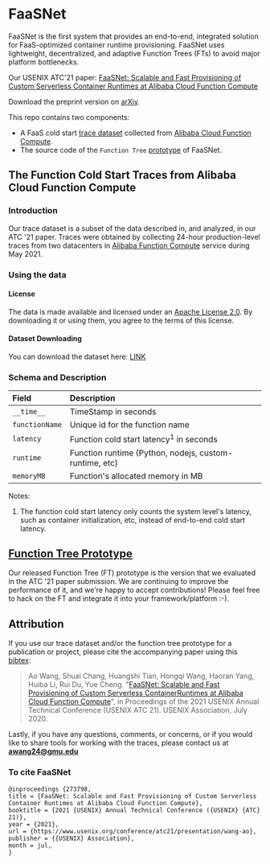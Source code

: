 # FaaSNet

FaaSNet is the first system that provides an end-to-end, integrated solution for FaaS-optimized container runtime provisioning. FaaSNet uses lightweight, decentralized, and adaptive Function Trees (FTs) to avoid major platform bottlenecks. 

Our USENIX ATC'21 paper: [FaaSNet: Scalable and Fast Provisioning of Custom Serverless Container Runtimes at Alibaba Cloud Function Compute](https://www.usenix.org/conference/atc21/presentation/wang-ao)

Download the preprint version on [arXiv](https://arxiv.org/abs/2105.11229). 

This repo contains two components:

- A FaaS cold start [trace dataset](#dataset-downloading) collected from [Alibaba Cloud Function Compute](https://www.alibabacloud.com/product/function-compute).
- The source code of the ```Function Tree``` [prototype](#funtion-tree-prototype) of FaaSNet.


## The Function Cold Start Traces from Alibaba Cloud Function Compute

### Introduction

Our trace dataset is a subset of the data described in, and analyzed, in our ATC '21 paper. Traces were obtained by collecting 24-hour production-level traces from two datacenters in [Alibaba Function Compute](https://www.alibabacloud.com/product/function-compute) service during May 2021.

### Using the data

#### License

The data is made available and licensed under an [Apache License 2.0](https://github.com/mason-leap-lab/FaaSNet/blob/main/LICENSE). By downloading it or using them, you agree to the terms of this license.



#### Dataset Downloading

You can download the dataset here: [LINK](https://drive.google.com/file/d/1YLkLhbeYwxobfMtY_5LWQZyHR_ewg6HK/view?usp=sharing
)

### Schema and Description

Field | Description
 :--- | :---
`__time__` | TimeStamp in seconds
`functionName` | Unique id for the function name
`latency` | Function cold start latency<sup>1</sup> in seconds
`runtime` | Function runtime (Python, nodejs, custom-runtime, etc)
`memoryMB` | Function's allocated memory in MB 

Notes:

1. The function cold start latency only counts the system level's latency, such as container initialization, etc, instead
   of end-to-end cold start latency.


## [Function Tree Prototype](https://github.com/mason-leap-lab/FaaSNet/tree/main/functionTree)

Our released Function Tree (FT) prototype is the version that we evaluated in the ATC '21 paper submission. We are continuing to improve the performance of it, and we're happy to accept contributions! Please feel free to hack on the FT and integrate it into your framework/platform :-).


## Attribution

If you use our trace dataset and/or the function tree prototype for a publication or project, please cite the accompanying paper using this [bibtex](#to-cite-faasnet):
> Ao Wang, Shuai Chang, Huangshi Tian, Hongqi Wang, Haoran Yang, Huiba Li, Rui Du, Yue Cheng. "[FaaSNet: Scalable and Fast Provisioning of Custom Serverless ContainerRuntimes at Alibaba Cloud Function Compute](https://www.usenix.org/conference/atc21/presentation/wang-ao)", in Proceedings of the 2021 USENIX Annual Technical Conference (USENIX ATC 21). USENIX Association, July 2020.

Lastly, if you have any questions, comments, or concerns, or if you would like to share tools for working with the traces, please contact us at [**awang24@gmu.edu**](mailto:awang24@gmu.edu)


### To cite FaaSNet

```
@inproceedings {273798,
title = {FaaSNet: Scalable and Fast Provisioning of Custom Serverless Container Runtimes at Alibaba Cloud Function Compute},
booktitle = {2021 {USENIX} Annual Technical Conference ({USENIX} {ATC} 21)},
year = {2021},
url = {https://www.usenix.org/conference/atc21/presentation/wang-ao},
publisher = {{USENIX} Association},
month = jul,
}
```
